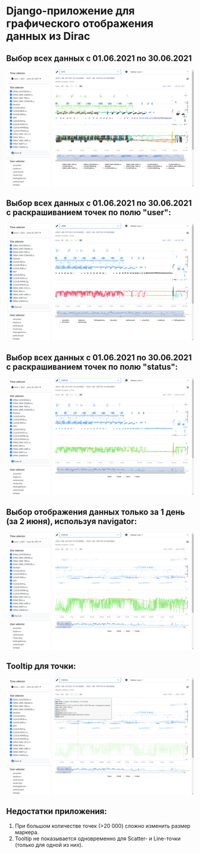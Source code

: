 # Django-приложение для графического отображения данных из Dirac
## Выбор всех данных с 01.06.2021 по 30.06.2021
![ALL_01.06.21-30.06.21_bySITE.png](https://github.com/trnkv/dirac-chart/blob/highstock/screenshots/ALL_01.06.21-30.06.21_bySITE.png)

## Выбор всех данных с 01.06.2021 по 30.06.2021 с раскрашиванием точек по полю "user":
![ALL_01.06.21-30.06.21_byUSER.png](https://github.com/trnkv/dirac-chart/blob/highstock/screenshots/ALL_01.06.21-30.06.21_byUSER.png)

## Выбор всех данных с 01.06.2021 по 30.06.2021 с раскрашиванием точек по полю "status":
![ALL_01.06.21-30.06.21_bySTATUS.png](https://github.com/trnkv/dirac-chart/blob/highstock/screenshots/ALL_01.06.21-30.06.21_bySTATUS.png)

## Выбор отображения данных только за 1 день (за 2 июня), используя navigator:
![ALL_01.06.21-30.06.21_bySTATUS_forOneDay.png](https://github.com/trnkv/dirac-chart/blob/highstock/screenshots/ALL_01.06.21-30.06.21_bySTATUS_forOneDay.png)

## Tooltip для точки:
![ALL_01.06.21-30.06.21_bySTATUS_forOneDay__TOOLTIP.png](https://github.com/trnkv/dirac-chart/blob/highstock/screenshots/ALL_01.06.21-30.06.21_bySTATUS_forOneDay__TOOLTIP.png)

## Недостатки приложения:
1. При большом количестве точек (>20 000) сложно изменить размер маркера.
2. Tooltip не показывается одновременно для Scatter- и Line-точки (только для одной из них).
